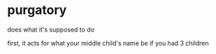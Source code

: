 # purgatory
does what it's supposed to do

first, it acts for what your middle child's name be if you had 3 children